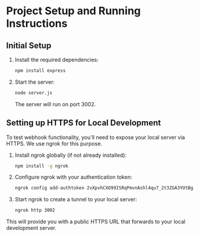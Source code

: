 # Project Setup and Running Instructions

## Initial Setup
1. Install the required dependencies:
   ```bash
   npm install express
   ```

2. Start the server:
   ```bash
   node server.js
   ```
   The server will run on port 3002.

## Setting up HTTPS for Local Development
To test webhook functionality, you'll need to expose your local server via HTTPS. We use ngrok for this purpose.

1. Install ngrok globally (if not already installed):
   ```bash
   npm install -g ngrok
   ```

2. Configure ngrok with your authentication token:
   ```bash
   ngrok config add-authtoken 2vXpvhCXO99ISRqPmvnAshl4qu7_2t3ZGA3YUtBg8R4bgV12u
   ```

3. Start ngrok to create a tunnel to your local server:
   ```bash
   ngrok http 3002
   ```

This will provide you with a public HTTPS URL that forwards to your local development server.
